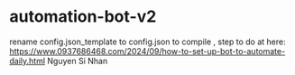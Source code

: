 # automation-bot-v2
rename config.json_template to config.json to compile ,
step to do at here: https://www.0937686468.com/2024/09/how-to-set-up-bot-to-automate-daily.html
Nguyen Si Nhan
